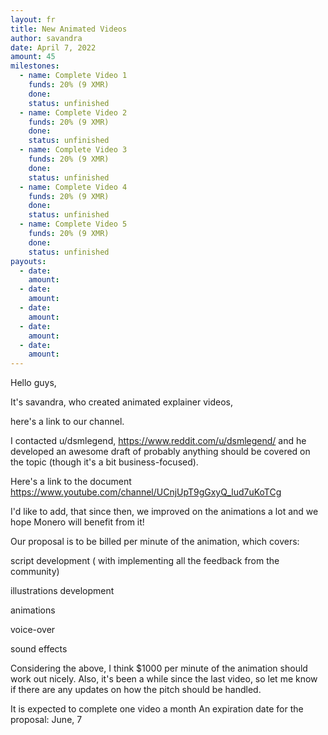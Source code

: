 ```yaml
---
layout: fr
title: New Animated Videos
author: savandra
date: April 7, 2022
amount: 45
milestones:
  - name: Complete Video 1
    funds: 20% (9 XMR)
    done:
    status: unfinished
  - name: Complete Video 2
    funds: 20% (9 XMR)
    done:
    status: unfinished
  - name: Complete Video 3
    funds: 20% (9 XMR)
    done:
    status: unfinished
  - name: Complete Video 4
    funds: 20% (9 XMR)
    done:
    status: unfinished
  - name: Complete Video 5
    funds: 20% (9 XMR)
    done:
    status: unfinished
payouts:
  - date:
    amount:
  - date:
    amount:
  - date:
    amount:
  - date:
    amount:
  - date:
    amount:
---
```

Hello guys,

It's savandra, who created animated explainer videos,

here's a link to our channel.

I contacted u/dsmlegend, https://www.reddit.com/u/dsmlegend/ and he developed an awesome draft of probably anything should be covered on the topic (though it's a bit business-focused).

Here's a link to the document https://www.youtube.com/channel/UCnjUpT9gGxyQ_lud7uKoTCg

I'd like to add, that since then, we improved on the animations a lot and we hope Monero will benefit from it!


Our proposal is to be billed per minute of the animation, which covers:

script development ( with implementing all the feedback from the community)

illustrations development

animations

voice-over

sound effects

Considering the above, I think $1000 per minute of the animation should work out nicely.
Also, it's been a while since the last video, so let me know if there are any updates on how the pitch should be handled.

It is expected to complete one video a month
An expiration date for the proposal: June, 7
